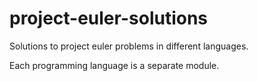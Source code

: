 # project-euler-solutions
Solutions to project euler problems in different languages.

Each programming language is a separate module.
